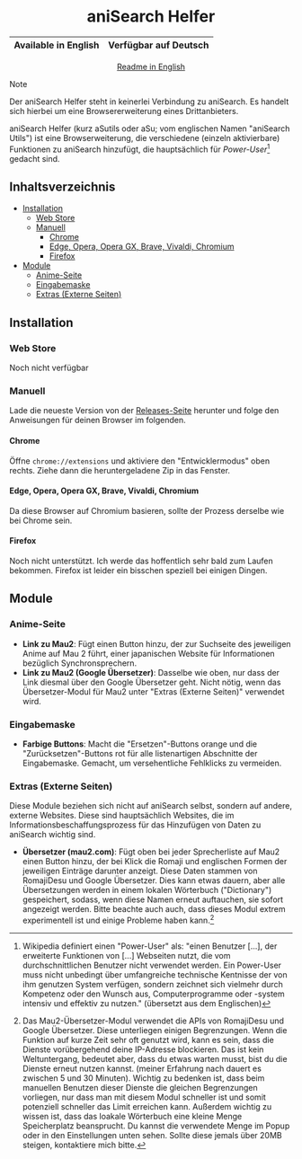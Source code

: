 <div align="center">

# aniSearch Helfer

| Available in English | Verfügbar auf Deutsch |
|----------------------|-----------------------|

  <a href="https://github.com/OfficialCRUGG/anisearch-utils/blob/main/README.md">Readme in English</a>
</div>

> [!NOTE]
> Der aniSearch Helfer steht in keinerlei Verbindung zu aniSearch. Es handelt sich hierbei um eine Browsererweiterung eines Drittanbieters.

aniSearch Helfer (kurz aSutils oder aSu; vom englischen Namen "aniSearch Utils") ist eine Browserweiterung, die verschiedene (einzeln aktivierbare) Funktionen zu aniSearch hinzufügt, die hauptsächlich für *Power-User*[^1] gedacht sind.

## Inhaltsverzeichnis

- [Installation](#installation)
  - [Web Store](#web-store)
  - [Manuell](#manuell)
    - [Chrome](#chrome)
    - [Edge, Opera, Opera GX, Brave, Vivaldi, Chromium](#edge-opera-opera-gx-brave-vivaldi-chromium)
    - [Firefox](#firefox)
- [Module](#module)
  - [Anime-Seite](#anime-seite)
  - [Eingabemaske](#eingabemaske)
  - [Extras (Externe Seiten)](#extras-externe-seiten)

## Installation

### Web Store

Noch nicht verfügbar

### Manuell

Lade die neueste Version von der [Releases-Seite](https://github.com/OfficialCRUGG/anisearch-utils/releases) herunter und folge den Anweisungen für deinen Browser im folgenden.

#### Chrome

Öffne `chrome://extensions` und aktiviere den "Entwicklermodus" oben rechts. Ziehe dann die heruntergeladene Zip in das Fenster.

#### Edge, Opera, Opera GX, Brave, Vivaldi, Chromium

Da diese Browser auf Chromium basieren, sollte der Prozess derselbe wie bei Chrome sein.

#### Firefox

Noch nicht unterstützt. Ich werde das hoffentlich sehr bald zum Laufen bekommen. Firefox ist leider ein bisschen speziell bei einigen Dingen.

## Module

### Anime-Seite

- **Link zu Mau2**: Fügt einen Button hinzu, der zur Suchseite des jeweiligen Anime auf Mau 2 führt, einer japanischen Website für Informationen bezüglich Synchronsprechern.
- **Link zu Mau2 (Google Übersetzer)**: Dasselbe wie oben, nur dass der Link diesmal über den Google Übersetzer geht. Nicht nötig, wenn das Übersetzer-Modul für Mau2 unter "Extras (Externe Seiten)" verwendet wird.

### Eingabemaske

- **Farbige Buttons**: Macht die "Ersetzen"-Buttons orange und die "Zurücksetzen"-Buttons rot für alle listenartigen Abschnitte der Eingabemaske. Gemacht, um versehentliche Fehlklicks zu vermeiden.

### Extras (Externe Seiten)

Diese Module beziehen sich nicht auf aniSearch selbst, sondern auf andere, externe Websites. Diese sind hauptsächlich Websites, die im Informationsbeschaffungsprozess für das Hinzufügen von Daten zu aniSearch wichtig sind.

- **Übersetzer (mau2.com)**: Fügt oben bei jeder Sprecherliste auf Mau2 einen Button hinzu, der bei Klick die Romaji und englischen Formen der jeweiligen Einträge darunter anzeigt. Diese Daten stammen von RomajiDesu und Google Übersetzer. Dies kann etwas dauern, aber alle Übersetzungen werden in einem lokalen Wörterbuch ("Dictionary") gespeichert, sodass, wenn diese Namen erneut auftauchen, sie sofort angezeigt werden. Bitte beachte auch auch, dass dieses Modul extrem experimentell ist und einige Probleme haben kann.[^2]

[^1]: Wikipedia definiert einen "Power-User" als: "einen Benutzer [...], der erweiterte Funktionen von [...] Webseiten nutzt, die vom durchschnittlichen Benutzer nicht verwendet werden. Ein Power-User muss nicht unbedingt über umfangreiche technische Kentnisse der von ihm genutzen System verfügen, sondern zeichnet sich vielmehr durch Kompetenz oder den Wunsch aus, Computerprogramme oder -system intensiv und effektiv zu nutzen." (übersetzt aus dem Englischen)

[^2]: Das Mau2-Übersetzer-Modul verwendet die APIs von RomajiDesu und Google Übersetzer. Diese unterliegen einigen Begrenzungen. Wenn die Funktion auf kurze Zeit sehr oft genutzt wird, kann es sein, dass die Dienste vorübergehend deine IP-Adresse blockieren. Das ist kein Weltuntergang, bedeutet aber, dass du etwas warten musst, bist du die Dienste erneut nutzen kannst. (meiner Erfahrung nach dauert es zwischen 5 und 30 Minuten). Wichtig zu bedenken ist, dass beim manuellen Benutzen dieser Dienste die gleichen Begrenzungen vorliegen, nur dass man mit diesem Modul schneller ist und somit potenziell schneller das Limit erreichen kann. Außerdem wichtig zu wissen ist, dass das loakale Wörterbuch eine kleine Menge Speicherplatz beansprucht. Du kannst die verwendete Menge im Popup oder in den Einstellungen unten sehen. Sollte diese jemals über 20MB steigen, kontaktiere mich bitte.
